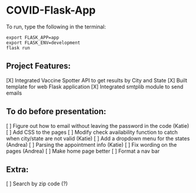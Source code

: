 # COVID-Flask-App
To run, type the following in the terminal:

`export FLASK_APP=app`  
`export FLASK_ENV=development`  
`flask run`  

## Project Features: 
[X] Integrated Vaccine Spotter API to get results by City and State 
[X] Built template for web Flask application 
[X] Integrated smtplib module to send emails 

## To do before presentation: 
[ ] Figure out how to email without leaving the password in the code (Katie)
[ ] Add CSS to the pages 
[ ] Modify check availability function to catch when city/state are not valid (Katie)
[ ] Add a dropdown menu for the states (Andrea)
[ ] Parsing the appointment info (Katie)
[ ] Fix wording on the pages (Andrea)
[ ] Make home page better
[ ] Format a nav bar

## Extra: 
[ ] Search by zip code (?)